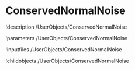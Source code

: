 <!-- MOOSE Documentation Stub: Remove this when content is added. -->

# ConservedNormalNoise
!description /UserObjects/ConservedNormalNoise

!parameters /UserObjects/ConservedNormalNoise

!inputfiles /UserObjects/ConservedNormalNoise

!childobjects /UserObjects/ConservedNormalNoise
